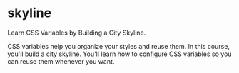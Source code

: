 # skyline
Learn CSS Variables by Building a City Skyline.

CSS variables help you organize your styles and reuse them.
In this course, you'll build a city skyline. You'll learn how to configure CSS variables so you can reuse them whenever you want.
